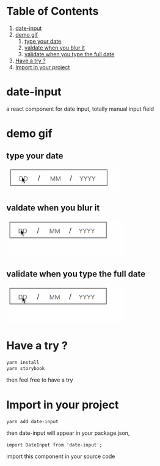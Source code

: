 
# Table of Contents

1.  [date-input](#org2c4741f)
2.  [demo gif](#org89573f3)
    1.  [type your date](#org25de8aa)
    2.  [valdate when you blur it](#org3f0e2f1)
    3.  [validate when you type the full date](#orgb8b71d2)
3.  [Have a try ?](#org4307676)
4.  [Import in your project](#org772de85)


<a id="org2c4741f"></a>

# date-input

a react component for date input, totally manual input field


<a id="org89573f3"></a>

# demo gif


<a id="org25de8aa"></a>

## type your date

![img](src/dateInput.gif)


<a id="org3f0e2f1"></a>

## valdate when you blur it

![img](src/dateInput-validateOnBlur.gif)


<a id="orgb8b71d2"></a>

## validate when you type the full date

![img](src/dateInput-validateOnFinish.gif)


<a id="org4307676"></a>

# Have a try ?

    yarn install
    yarn storybook

then feel free to have a try


<a id="org772de85"></a>

# Import in your project

    yarn add date-input

then date-input will appear in your package.json,

    import DateInput from 'date-input';

import this component in your source code

